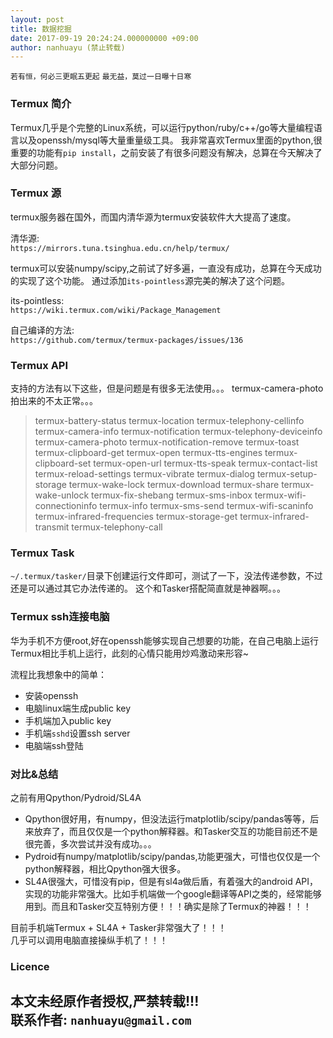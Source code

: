 ```yaml
---
layout: post
title: 数据挖掘
date: 2017-09-19 20:24:24.000000000 +09:00
author: nanhuayu (禁止转载)
---
```


`若有恒，何必三更眠五更起`
`最无益，莫过一日曝十日寒`

### Termux 简介

Termux几乎是个完整的Linux系统，可以运行python/ruby/c++/go等大量编程语言以及openssh/mysql等大量重量级工具。
我非常喜欢Termux里面的python,很重要的功能有`pip install`，之前安装了有很多问题没有解决，总算在今天解决了大部分问题。

### Termux 源

termux服务器在国外，而国内清华源为termux安装软件大大提高了速度。

清华源:   
`https://mirrors.tuna.tsinghua.edu.cn/help/termux/`

termux可以安装numpy/scipy,之前试了好多遍，一直没有成功，总算在今天成功的实现了这个功能。
通过添加`its-pointless`源完美的解决了这个问题。

its-pointless:  
`https://wiki.termux.com/wiki/Package_Management`

自己编译的方法:   
`https://github.com/termux/termux-packages/issues/136`

### Termux API

支持的方法有以下这些，但是问题是有很多无法使用。。。
termux-camera-photo拍出来的不太正常。。。

> termux-battery-status        termux-location              termux-telephony-cellinfo
> termux-camera-info           termux-notification          termux-telephony-deviceinfo
> termux-camera-photo          termux-notification-remove   termux-toast
> termux-clipboard-get         termux-open                  termux-tts-engines
> termux-clipboard-set         termux-open-url              termux-tts-speak
> termux-contact-list          termux-reload-settings       termux-vibrate
> termux-dialog                termux-setup-storage         termux-wake-lock
> termux-download              termux-share                 termux-wake-unlock
> termux-fix-shebang           termux-sms-inbox             termux-wifi-connectioninfo
> termux-info                  termux-sms-send              termux-wifi-scaninfo
> termux-infrared-frequencies  termux-storage-get
> termux-infrared-transmit     termux-telephony-call

### Termux Task

`~/.termux/tasker/`目录下创建运行文件即可，测试了一下，没法传递参数，不过还是可以通过其它办法传递的。
这个和Tasker搭配简直就是神器啊。。。

### Termux ssh连接电脑

华为手机不方便root,好在openssh能够实现自己想要的功能，在自己电脑上运行Termux相比手机上运行，此刻的心情只能用炒鸡激动来形容~

流程比我想象中的简单：  
* 安装openssh
* 电脑linux端生成public key
* 手机端加入public key
* 手机端`sshd`设置ssh server
* 电脑端ssh登陆

### 对比&总结

之前有用Qpython/Pydroid/SL4A

* Qpython很好用，有numpy，但没法运行matplotlib/scipy/pandas等等，后来放弃了，而且仅仅是一个python解释器。和Tasker交互的功能目前还不是很完善，多次尝试并没有成功。。。
* Pydroid有numpy/matplotlib/scipy/pandas,功能更强大，可惜也仅仅是一个python解释器，相比Qpython强大很多。
* SL4A很强大，可惜没有pip，但是有sl4a做后盾，有着强大的android API，实现的功能非常强大。比如手机端做一个google翻译等API之类的，经常能够用到。而且和Tasker交互特别方便！！！确实是除了Termux的神器！！！

目前手机端Termux + SL4A + Tasker非常强大了！！！   
几乎可以调用电脑直接操纵手机了！！！   

### Licence

本文未经原作者授权,严禁转载!!!   
联系作者: `nanhuayu@gmail.com`
---


